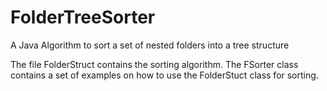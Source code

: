 # FolderTreeSorter
A Java Algorithm to sort a set of nested folders into a tree structure

The file FolderStruct contains the sorting algorithm. 
The FSorter class contains a set of examples on how to use the FolderStuct class for sorting.
